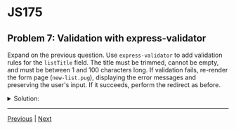 # JS175
## Problem 7: Validation with express-validator

Expand on the previous question. Use `express-validator` to add validation rules for the `listTitle` field. The title must be trimmed, cannot be empty, and must be between 1 and 100 characters long. If validation fails, re-render the form page (`new-list.pug`), displaying the error messages and preserving the user's input. If it succeeds, perform the redirect as before.

<details>
<summary>Solution:</summary>

```javascript
const { body, validationResult } = require('express-validator');

app.post('/lists/new',
  [
    body('listTitle')
      .trim()
      .isLength({ min: 1 })
      .withMessage('The list title is required.')
      .isLength({ max: 100 })
      .withMessage('List title must be between 1 and 100 characters.')
  ],
  (req, res) => {
    let errors = validationResult(req);
    if (!errors.isEmpty()) {
      errors.array().forEach(error => req.flash('error', error.msg));
      res.render('new-list', {
        flash: req.flash(),
        listTitle: req.body.listTitle,
      });
    } else {
      // Persist the new list
      req.flash('success', 'The list has been created.');
      res.redirect('/lists');
    }
  }
);
```

</details>

---

[Previous](06.md) | [Next](08.md)